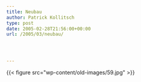 ```yaml
---
title: Neubau
author: Patrick Kollitsch
type: post
date: 2005-02-28T21:56:00+00:00
url: /2005/03/neubau/




---
```

{{< figure src="wp-content/old-images/59.jpg" >}}
